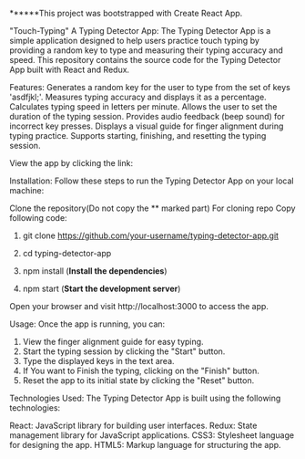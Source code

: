 ******This project was bootstrapped with Create React App.


"Touch-Typing" A Typing Detector App:
The Typing Detector App is a simple application designed to help users practice touch typing by providing a random key to type and measuring their typing accuracy and speed. This repository contains the source code for the Typing Detector App built with React and Redux.

Features:
Generates a random key for the user to type from the set of keys 'asdfjkl;'.
Measures typing accuracy and displays it as a percentage.
Calculates typing speed in letters per minute.
Allows the user to set the duration of the typing session.
Provides audio feedback (beep sound) for incorrect key presses.
Displays a visual guide for finger alignment during typing practice.
Supports starting, finishing, and resetting the typing session.

View the app by clicking the link: 


Installation:
Follow these steps to run the Typing Detector App on your local machine:

Clone the repository(Do not copy the ** marked part)
For cloning repo Copy following code:

1. git clone https://github.com/your-username/typing-detector-app.git

2. cd typing-detector-app

3. npm install (**Install the dependencies**)

4. npm start (**Start the development server**)

Open your browser and visit http://localhost:3000 to access the app.

Usage:
Once the app is running, you can:

1. View the finger alignment guide for easy typing.
2. Start the typing session by clicking the "Start" button.
3. Type the displayed keys in the text area.
4. If You want to Finish the typing, clicking on the "Finish" button.
5. Reset the app to its initial state by clicking the "Reset" button.



Technologies Used:
The Typing Detector App is built using the following technologies:

React: JavaScript library for building user interfaces.
Redux: State management library for JavaScript applications.
CSS3: Stylesheet language for designing the app.
HTML5: Markup language for structuring the app.